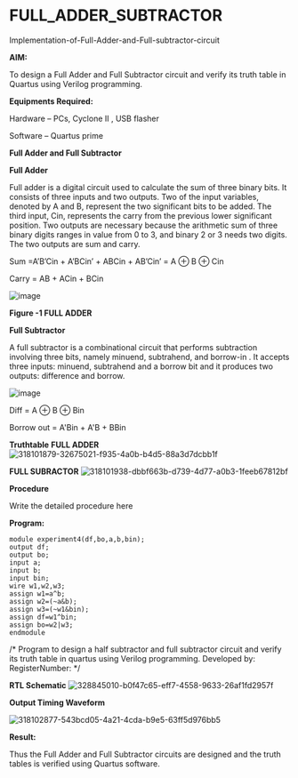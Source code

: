 # FULL_ADDER_SUBTRACTOR

Implementation-of-Full-Adder-and-Full-subtractor-circuit

**AIM:**

To design a Full Adder and Full Subtractor circuit and verify its truth table in Quartus using Verilog programming.

**Equipments Required:**

Hardware – PCs, Cyclone II , USB flasher

Software – Quartus prime

**Full Adder and Full Subtractor**

**Full Adder**

Full adder is a digital circuit used to calculate the sum of three binary bits. It consists of three inputs and two outputs. Two of the input variables, denoted by A and B, represent the two significant bits to be added. The third input, Cin, represents the carry from the previous lower significant position. Two outputs are necessary because the arithmetic sum of three binary digits ranges in value from 0 to 3, and binary 2 or 3 needs two digits. The two outputs are sum and carry.

Sum =A’B’Cin + A’BCin’ + ABCin + AB’Cin’ = A ⊕ B ⊕ Cin 

Carry = AB + ACin + BCin

![image](https://github.com/naavaneetha/FULL_ADDER_SUBTRACTOR/assets/154305477/0f30ba51-5ffb-4198-845f-18e054f675e7)

**Figure -1 FULL ADDER**

**Full Subtractor**

A full subtractor is a combinational circuit that performs subtraction involving three bits, namely minuend, subtrahend, and borrow-in . It accepts three inputs: minuend, subtrahend and a borrow bit and it produces two outputs: difference and borrow.

![image](https://github.com/naavaneetha/FULL_ADDER_SUBTRACTOR/assets/154305477/02b24f51-ab51-4304-9ad6-7b81ffc1ead5)

Diff = A ⊕ B ⊕ Bin 

Borrow out = A'Bin + A'B + BBin

**Truthtable**
**FULL ADDER**
![318101879-32675021-f935-4a0b-b4d5-88a3d7dcbb1f](https://github.com/user-attachments/assets/651c5c35-5423-4fed-a595-ed17ceabc4e6)

**FULL SUBRACTOR**
![318101938-dbbf663b-d739-4d77-a0b3-1feeb67812bf](https://github.com/user-attachments/assets/9965f26a-d011-4db9-8d09-a09571a8455a)

**Procedure**

Write the detailed procedure here

**Program:**
```
module experiment4(df,bo,a,b,bin);
output df;
output bo;
input a;
input b;
input bin;
wire w1,w2,w3;
assign w1=a^b;
assign w2=(~a&b);
assign w3=(~w1&bin);
assign df=w1^bin;
assign bo=w2|w3;
endmodule
```
/* Program to design a half subtractor and full subtractor circuit and verify its truth table in quartus using Verilog programming. Developed by: RegisterNumber:
*/

**RTL Schematic**
![328845010-b0f47c65-eff7-4558-9633-26af1fd2957f](https://github.com/user-attachments/assets/ab49edfb-ced0-4d40-b90b-c274cc2ae158)

**Output Timing Waveform**

![318102877-543bcd05-4a21-4cda-b9e5-63ff5d976bb5](https://github.com/user-attachments/assets/1864ebec-dcca-4e97-8c1e-507c72393386)

**Result:**

Thus the Full Adder and Full Subtractor circuits are designed and the truth tables is verified using Quartus software.




